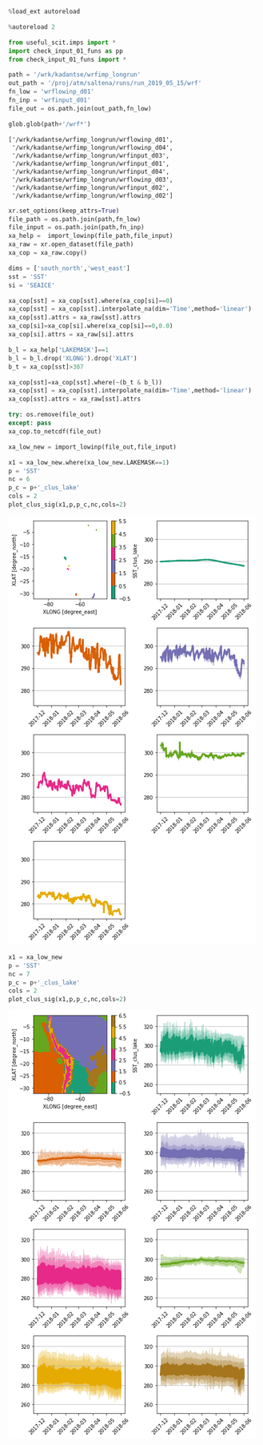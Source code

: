 ```python

```


```python
%load_ext autoreload
```


```python
%autoreload 2
```


```python
from useful_scit.imps import *
import check_input_01_funs as pp
from check_input_01_funs import *
```


```python
path = '/wrk/kadantse/wrfimp_longrun'
out_path = '/proj/atm/saltena/runs/run_2019_05_15/wrf'
fn_low = 'wrflowinp_d01'
fn_inp = 'wrfinput_d01'
file_out = os.path.join(out_path,fn_low)
```


```python
glob.glob(path+'/wrf*')
```




    ['/wrk/kadantse/wrfimp_longrun/wrflowinp_d01',
     '/wrk/kadantse/wrfimp_longrun/wrflowinp_d04',
     '/wrk/kadantse/wrfimp_longrun/wrfinput_d03',
     '/wrk/kadantse/wrfimp_longrun/wrfinput_d01',
     '/wrk/kadantse/wrfimp_longrun/wrfinput_d04',
     '/wrk/kadantse/wrfimp_longrun/wrflowinp_d03',
     '/wrk/kadantse/wrfimp_longrun/wrfinput_d02',
     '/wrk/kadantse/wrfimp_longrun/wrflowinp_d02']




```python
xr.set_options(keep_attrs=True)
file_path = os.path.join(path,fn_low)
file_input = os.path.join(path,fn_inp)
xa_help =  import_lowinp(file_path,file_input)
xa_raw = xr.open_dataset(file_path)
xa_cop = xa_raw.copy()
```


```python
dims = ['south_north','west_east']
sst = 'SST'
si = 'SEAICE'
```


```python
xa_cop[sst] = xa_cop[sst].where(xa_cop[si]==0) 
xa_cop[sst] = xa_cop[sst].interpolate_na(dim='Time',method='linear')
xa_cop[sst].attrs = xa_raw[sst].attrs
xa_cop[si]=xa_cop[si].where(xa_cop[si]==0,0.0)
xa_cop[si].attrs = xa_raw[si].attrs
```


```python
b_l = xa_help['LAKEMASK']==1
b_l = b_l.drop('XLONG').drop('XLAT')
b_t = xa_cop[sst]>307
```


```python
xa_cop[sst]=xa_cop[sst].where(~(b_t & b_l))
xa_cop[sst] = xa_cop[sst].interpolate_na(dim='Time',method='linear')
xa_cop[sst].attrs = xa_raw[sst].attrs
```


```python
try: os.remove(file_out)
except: pass
xa_cop.to_netcdf(file_out)
```


```python
xa_low_new = import_lowinp(file_out,file_input)
```


```python
x1 = xa_low_new.where(xa_low_new.LAKEMASK==1)
p = 'SST'
nc = 6
p_c = p+'_clus_lake'
cols = 2
plot_clus_sig(x1,p,p_c,nc,cols=2)
```


![png](fix_ice01_files/fix_ice01_13_0.png)



```python
x1 = xa_low_new
p = 'SST'
nc = 7
p_c = p+'_clus_lake'
cols = 2
plot_clus_sig(x1,p,p_c,nc,cols=2)
```


![png](fix_ice01_files/fix_ice01_14_0.png)



```python

```
